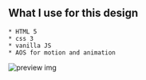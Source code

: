 ## What I use for this design
    * HTML 5
    * css 3
    * vanilla JS
    * AOS for motion and animation 

![preview img](/capture1.png)